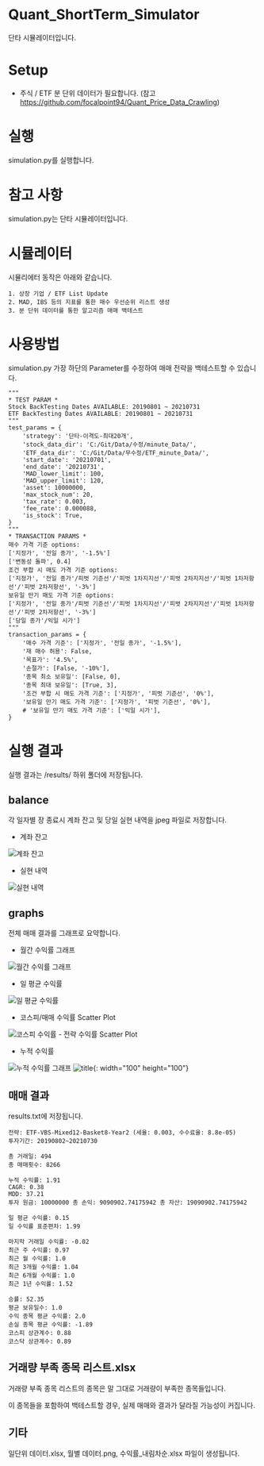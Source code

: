 # Quant_ShortTerm_Simulator
단타 시뮬레이터입니다.

# Setup
- 주식 / ETF 분 단위 데이터가 필요합니다. (참고 https://github.com/focalpoint94/Quant_Price_Data_Crawling)

# 실행
simulation.py를 실행합니다.

# 참고 사항
simulation.py는 단타 시뮬레이터입니다.

# 시뮬레이터
시뮬리에터 동작은 아래와 같습니다.
```
1. 상장 기업 / ETF List Update
2. MAD, IBS 등의 지표를 통한 매수 우선순위 리스트 생성
3. 분 단위 데이터를 통한 알고리즘 매매 백테스트
```

# 사용방법
simulation.py 가장 하단의 Parameter를 수정하여 매매 전략을 백테스트할 수 있습니다.
```
"""
* TEST PARAM *
Stock BackTesting Dates AVAILABLE: 20190801 ~ 20210731
ETF BackTesting Dates AVAILABLE: 20190801 ~ 20210731
"""
test_params = {
    'strategy': '단타-이격도-최대20개',
    'stock_data_dir': 'C:/Git/Data/수정/minute_Data/',
    'ETF_data_dir': 'C:/Git/Data/무수정/ETF_minute_Data/',
    'start_date': '20210701',
    'end_date': '20210731',
    'MAD_lower_limit': 100,
    'MAD_upper_limit': 120,
    'asset': 10000000,
    'max_stock_num': 20,
    'tax_rate': 0.003,
    'fee_rate': 0.000088,
    'is_stock': True,
}
"""
* TRANSACTION PARAMS *
매수 가격 기준 options:
['지정가', '전일 종가', '-1.5%']
['변동성 돌파', 0.4]
조건 부합 시 매도 가격 기준 options:
['지정가', '전일 종가'/피벗 기준선'/'피벗 1차지지선'/'피벗 2차지지선'/'피벗 1차저항선'/'피벗 2차저항선', '-3%']
보유일 만기 매도 가격 기준 options:
['지정가', '전일 종가'/피벗 기준선'/'피벗 1차지지선'/'피벗 2차지지선'/'피벗 1차저항선'/'피벗 2차저항선', '-3%']
['당일 종가'/익일 시가']
"""
transaction_params = {
    '매수 가격 기준': ['지정가', '전일 종가', '-1.5%'],
    '재 매수 허용': False,
    '목표가': '4.5%',
    '손절가': [False, '-10%'],
    '종목 최소 보유일': [False, 0],
    '종목 최대 보유일': [True, 3],
    '조건 부합 시 매도 가격 기준': ['지정가', '피벗 기준선', '0%'],
    '보유일 만기 매도 가격 기준': ['지정가', '피벗 기준선', '0%'],
    # '보유일 만기 매도 가격 기준': ['익일 시가'],
}
```

# 실행 결과
실행 결과는 /results/ 하위 폴더에 저장됩니다.

## balance
각 일자별 장 종료시 계좌 잔고 및 당일 실현 내역을 jpeg 파일로 저장합니다.
- 계좌 잔고

![계좌 잔고](https://user-images.githubusercontent.com/55021961/140011866-17fadefc-7113-4cf8-b319-66306631cb3f.png)

- 실현 내역

![실현 내역](https://user-images.githubusercontent.com/55021961/140011868-f48622e7-bb99-4744-a551-d8cd9acdae8f.png)

## graphs
전체 매매 결과를 그래프로 요약합니다.

- 월간 수익률 그래프

![월간 수익률 그래프](https://user-images.githubusercontent.com/55021961/140011924-7ec70f35-4e8d-46a9-95e8-414f65eaac64.png)

- 일 평균 수익률

![일 평균 수익률](https://user-images.githubusercontent.com/55021961/140011927-6f62d23b-b224-4093-8f5e-23df0dd54dc1.png)

- 코스피/매매 수익률 Scatter Plot

![코스피 수익률 - 전략 수익률 Scatter Plot](https://user-images.githubusercontent.com/55021961/140011929-918a4739-ef18-4964-b00e-fc5c56281f7b.png)

- 누적 수익률

![누적 수익률 그래프](https://user-images.githubusercontent.com/55021961/140011923-200ef728-9013-40ad-8c72-df39871f298d.png)
![title](/img/myImg.png){: width="100" height="100"}

## 매매 결과
results.txt에 저장됩니다.
```
전략: ETF-VBS-Mixed12-Basket8-Year2 (세율: 0.003, 수수료율: 8.8e-05)
투자기간: 20190802~20210730

총 거래일: 494
총 매매횟수: 8266

누적 수익률: 1.91
CAGR: 0.38
MDD: 37.21
투자 원금: 10000000 총 손익: 9090902.74175942 총 자산: 19090902.74175942

일 평균 수익률: 0.15
일 수익률 표준편차: 1.99

마지막 거래일 수익률: -0.02
최근 주 수익률: 0.97
최근 월 수익률: 1.0
최근 3개월 수익률: 1.04
최근 6개월 수익률: 1.0
최근 1년 수익률: 1.52

승률: 52.35
평균 보유일수: 1.0
수익 종목 평균 수익률: 2.0
손실 종목 평균 수익률: -1.89
코스피 상관계수: 0.88
코스닥 상관계수: 0.89
```

## 거래량 부족 종목 리스트.xlsx
거래량 부족 종목 리스트의 종목은 말 그대로 거래량이 부족한 종목들입니다.

이 종목들을 포함하여 백테스트할 경우, 실제 매매와 결과가 달라질 가능성이 커집니다.

## 기타
일단위 데이터.xlsx, 월별 데이터.png, 수익률_내림차순.xlsx 파일이 생성됩니다.

